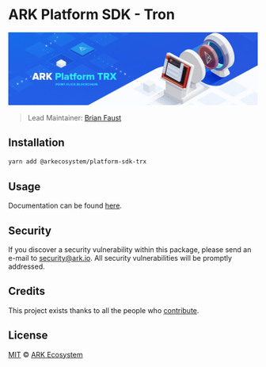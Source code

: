 # ARK Platform SDK - Tron

<p align="center">
    <img src="https://raw.githubusercontent.com/ArkEcosystem/platform-sdk/master/packages/platform-sdk-trx/banner.png" />
</p>

> Lead Maintainer: [Brian Faust](https://github.com/faustbrian)

## Installation

```bash
yarn add @arkecosystem/platform-sdk-trx
```

## Usage

Documentation can be found [here](https://ark.dev/docs/platform-sdk/coins/trx).

## Security

If you discover a security vulnerability within this package, please send an e-mail to security@ark.io. All security vulnerabilities will be promptly addressed.

## Credits

This project exists thanks to all the people who [contribute](../../contributors).

## License

[MIT](LICENSE) © [ARK Ecosystem](https://ark.io)
